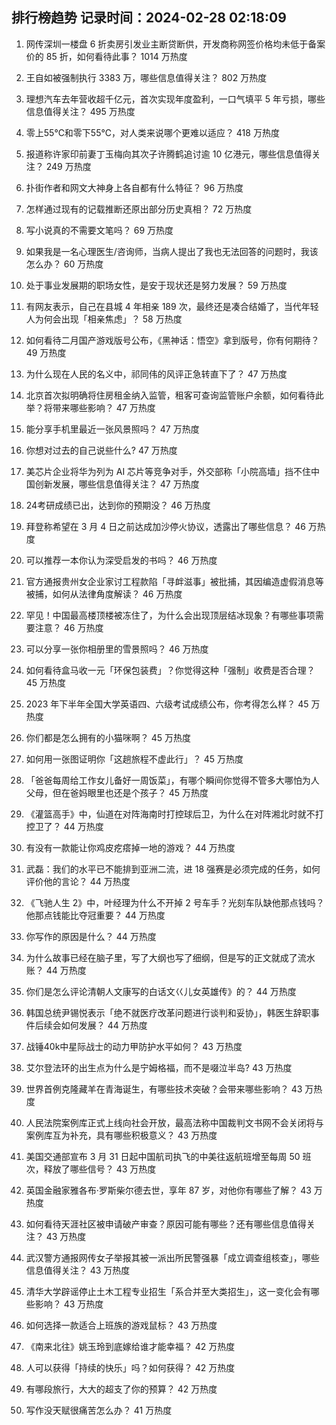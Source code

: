 
## 排行榜趋势 记录时间：2024-02-28 02:18:09
  
  1. 网传深圳一楼盘 6 折卖房引发业主断贷断供，开发商称网签价格均未低于备案价的 85 折，如何看待此事？ 1014 万热度
    
  2. 王自如被强制执行 3383 万，哪些信息值得关注？ 802 万热度
    
  3. 理想汽车去年营收超千亿元，首次实现年度盈利，一口气填平 5 年亏损，哪些信息值得关注？ 495 万热度
    
  4. 零上55℃和零下55℃，对人类来说哪个更难以适应？ 418 万热度
    
  5. 报道称许家印前妻丁玉梅向其次子许腾鹤追讨逾 10 亿港元，哪些信息值得关注？ 249 万热度
    
  6. 扑街作者和网文大神身上各自都有什么特征？ 96 万热度
    
  7. 怎样通过现有的记载推断还原出部分历史真相？ 72 万热度
    
  8. 写小说真的不需要文笔吗？ 69 万热度
    
  9. 如果我是一名心理医生/咨询师，当病人提出了我也无法回答的问题时，我该怎么办？ 60 万热度
    
  10. 处于事业发展期的职场女性，是安于现状还是努力发展？ 59 万热度
    
  11. 有网友表示，自己在县城 4 年相亲 189 次，最终还是凑合结婚了，当代年轻人为何会出现「相亲焦虑」？ 58 万热度
    
  12. 如何看待二月国产游戏版号公布，《黑神话：悟空》拿到版号，你有何期待？ 49 万热度
    
  13. 为什么现在人民的名义中，祁同伟的风评正急转直下了？ 47 万热度
    
  14. 北京首次拟明确将住房租金纳入监管，租客可查询监管账户余额，如何看待此举？将带来哪些影响？ 47 万热度
    
  15. 能分享手机里最近一张风景照吗？ 47 万热度
    
  16. 你想对过去的自己说些什么? 47 万热度
    
  17. 美芯片企业将华为列为 AI 芯片等竞争对手，外交部称「小院高墙」挡不住中国创新发展，哪些信息值得关注？ 47 万热度
    
  18. 24考研成绩已出，达到你的预期没？ 46 万热度
    
  19. 拜登称希望在 3 月 4 日之前达成加沙停火协议，透露出了哪些信息？ 46 万热度
    
  20. 可以推荐一本你认为深受启发的书吗？ 46 万热度
    
  21. 官方通报贵州女企业家讨工程款陷「寻衅滋事」被批捕，其因编造虚假消息等被捕，如何从法律角度解读？ 46 万热度
    
  22. 罕见！中国最高楼顶楼被冻住了，为什么会出现顶层结冰现象？有哪些事项需要注意？ 46 万热度
    
  23. 可以分享一张你相册里的雪景照吗？ 46 万热度
    
  24. 如何看待盒马收一元「环保包装费」？你觉得这种「强制」收费是否合理？ 45 万热度
    
  25. 2023 年下半年全国大学英语四、六级考试成绩公布，你考得怎么样？ 45 万热度
    
  26. 你们都是怎么拥有的小猫咪啊？ 45 万热度
    
  27. 如何用一张图证明你「这趟旅程不虚此行」？ 45 万热度
    
  28. 「爸爸每周给工作女儿备好一周饭菜」，有哪个瞬间你觉得不管多大哪怕为人父母，但在爸妈眼里也还是个孩子？ 45 万热度
    
  29. 《灌篮高手》中，仙道在对阵海南时打控球后卫，为什么在对阵湘北时就不打控卫了？ 44 万热度
    
  30. 有没有一款能让你鸡皮疙瘩掉一地的游戏？ 44 万热度
    
  31. 武磊：我们的水平已不能排到亚洲二流，进 18 强赛是必须完成的任务，如何评价他的言论？ 44 万热度
    
  32. 《飞驰人生 2》中，叶经理为什么不开掉 2 号车手？光刻车队缺他那点钱吗？他那点钱能比夺冠重要？ 44 万热度
    
  33. 你写作的原因是什么？ 44 万热度
    
  34. 为什么故事已经在脑子里，写了大纲也写了细纲，但是写的正文就成了流水账？ 44 万热度
    
  35. 你们是怎么评论清朝人文康写的白话文巜儿女英雄传》的？ 44 万热度
    
  36. 韩国总统尹锡悦表示「绝不就医疗改革问题进行谈判和妥协」，韩医生辞职事件后续会如何发展？ 44 万热度
    
  37. 战锤40k中星际战士的动力甲防护水平如何？ 43 万热度
    
  38. 艾尔登法环的出生点为什么是宁姆格福，而不是啜泣半岛? 43 万热度
    
  39. 世界首例克隆藏羊在青海诞生，有哪些技术突破？会带来哪些影响？ 43 万热度
    
  40. 人民法院案例库正式上线向社会开放，最高法称中国裁判文书网不会关闭将与案例库互为补充，具有哪些积极意义？ 43 万热度
    
  41. 美国交通部宣布 3 月 31 日起中国航司执飞的中美往返航班增至每周 50 班次，释放了哪些信号？ 43 万热度
    
  42. 英国金融家雅各布·罗斯柴尔德去世，享年 87 岁，对他你有哪些了解？ 43 万热度
    
  43. 如何看待天涯社区被申请破产审查？原因可能有哪些？还有哪些信息值得关注？ 43 万热度
    
  44. 武汉警方通报网传女子举报其被一派出所民警强暴「成立调查组核查」，哪些信息值得关注？ 43 万热度
    
  45. 清华大学辟谣停止土木工程专业招生「系合并至大类招生」，这一变化会有哪些影响？ 43 万热度
    
  46. 如何选择一款适合上班族的游戏鼠标？ 43 万热度
    
  47. 《南来北往》姚玉玲到底嫁给谁才能幸福？ 42 万热度
    
  48. 人可以获得「持续的快乐」吗？如何获得？ 42 万热度
    
  49. 有哪段旅行，大大的超支了你的预算？ 42 万热度
    
  50. 写作没天赋很痛苦怎么办？ 41 万热度
    